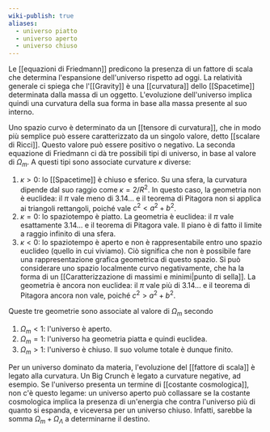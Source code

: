 ```yaml
---
wiki-publish: true
aliases:
  - universo piatto
  - universo aperto
  - universo chiuso
---
```

Le [[equazioni di Friedmann]] predicono la presenza di un fattore di scala che determina l'espansione dell'universo rispetto ad oggi. La relatività generale ci spiega che l'[[Gravity]] è una [[curvatura]] dello [[Spacetime]] determinata dalla massa di un oggetto. L'evoluzione dell'universo implica quindi una curvatura della sua forma in base alla massa presente al suo interno.

Uno spazio curvo è determinato da un [[tensore di curvatura]], che in modo più semplice può essere caratterizzato da un singolo valore, detto [[scalare di Ricci]]. Questo valore può essere positivo o negativo. La seconda equazione di Friedmann ci dà tre possibili tipi di universo, in base al valore di $\Omega_{m}$. A questi tipi sono associate curvature $\kappa$ diverse:
1. $\kappa>0$: lo [[Spacetime]] è chiuso e sferico. Su una sfera, la curvatura dipende dal suo raggio come $\kappa=2/R^{2}$. In questo caso, la geometria non è euclidea: il $\pi$ vale meno di 3.14... e il teorema di Pitagora non si applica ai triangoli rettangoli, poiché vale $c^{2}<a^{2}+b^{2}$.
3. $\kappa=0$: lo spaziotempo è piatto. La geometria è euclidea: il $\pi$ vale esattamente 3.14... e il teorema di Pitagora vale. Il piano è di fatto il limite a raggio infinito di una sfera.
4. $\kappa<0$: lo spaziotempo è aperto e non è rappresentabile entro uno spazio euclideo (quello in cui viviamo). Ciò significa che non è possibile fare una rappresentazione grafica geometrica di questo spazio. Si può considerare uno spazio localmente curvo negativamente, che ha la forma di un [[Caratterizzazione di massimi e minimi|punto di sella]]. La geometria è ancora non euclidea: il $\pi$ vale più di 3.14... e il teorema di Pitagora ancora non vale, poiché $c^{2}>a^{2}+b^{2}$.

Queste tre geometrie sono associate al valore di $\Omega_{m}$ secondo
1. $\Omega_{m}<1$: l'universo è aperto.
2. $\Omega_{m}=1$: l'universo ha geometria piatta e quindi euclidea.
3. $\Omega_{m}>1$: l'universo è chiuso. Il suo volume totale è dunque finito.

Per un universo dominato da materia, l'evoluzione del [[fattore di scala]] è legato alla curvatura. Un Big Crunch è legato a curvature negative, ad esempio. Se l'universo presenta un termine di [[costante cosmologica]], non c'è questo legame: un universo aperto può collassare se la costante cosmologica implica la presenza di un'energia che contra l'universo più di quanto si espanda, e viceversa per un universo chiuso. Infatti, sarebbe la somma $\Omega_{m}+\Omega_{\Lambda}$ a determinarne il destino.
